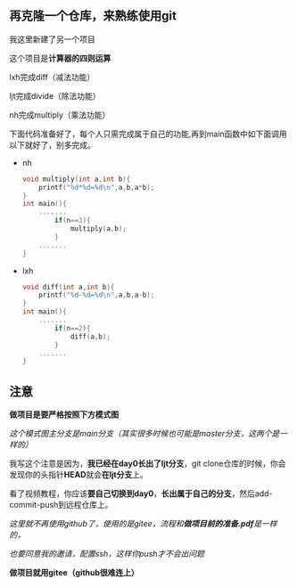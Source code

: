 ## 再克隆一个仓库，来熟练使用git



我这里新建了另一个项目

这个项目是**计算器的四则运算**

lxh完成diff（减法功能）

ljt完成divide（除法功能）

nh完成multiply（乘法功能）



下面代码准备好了，每个人只需完成属于自己的功能,再到main函数中如下面调用以下就好了，别多完成。

- nh

  ```c++
  void multiply(int a,int b){
      printf("%d*%d=%d\n",a,b,a*b);
  }
  int main(){
      .......
          if(n==3){
              multiply(a,b);
          }
      .......
  }
  ```

- lxh

  ```c++
  void diff(int a,int b){
      printf("%d-%d=%d\n",a,b,a-b);
  }
  int main(){
      .......
          if(n==2){
              diff(a,b);
          }
      .......
  }
  ```

  

## 注意

**做项目是要严格按照下方模式图**



*这个模式图主分支是main分支（其实很多时候也可能是master分支，这两个是一样的）*

我写这个注意是因为，**我已经在day0长出了ljt分支**，git clone仓库的时候，你会发现你的头指针**HEAD**就会**在ljt分支**上。

看了视频教程，你应该**要自己切换到day0**，**长出属于自己的分支**，然后add-commit-push到远程仓库上。



*这里就不再使用github了，使用的是gitee，流程和**做项目前的准备.pdf**是一样的，*

*也要同意我的邀请，配置ssh，这样你push才不会出问题*



**做项目就用gitee（github很难连上）**